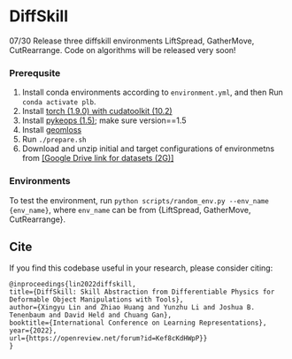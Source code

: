 # DiffSkill
07/30 Release three diffskill environments LiftSpread, GatherMove, CutRearrange. Code on algorithms will be released very soon!

### Prerequsite
1. Install conda environments according to `environment.yml`, and then Run `conda activate plb`.
2. Install [torch (1.9.0) with cudatoolkit (10.2)](https://pytorch.org/get-started/previous-versions/)
3. Install [pykeops (1.5)](https://www.kernel-operations.io/keops/python/installation.html); make sure version==1.5
3. Install [geomloss](https://www.kernel-operations.io/geomloss/api/install.html)
4. Run `./prepare.sh`
5. Download and unzip initial and target configurations of environmetns from [[Google Drive link for datasets (2G)]](https://drive.google.com/file/d/11XZw-p2FX-yvoHMnc_yNO5x7iiLxwlwB/view?usp=sharing)

### Environments
To test the environment, run `python scripts/random_env.py --env_name {env_name}`, where `env_name` can be from {LiftSpread, GatherMove, CutRearrange}.

## Cite
If you find this codebase useful in your research, please consider citing:
```
@inproceedings{lin2022diffskill,
title={DiffSkill: Skill Abstraction from Differentiable Physics for Deformable Object Manipulations with Tools},
author={Xingyu Lin and Zhiao Huang and Yunzhu Li and Joshua B. Tenenbaum and David Held and Chuang Gan},
booktitle={International Conference on Learning Representations},
year={2022},
url={https://openreview.net/forum?id=Kef8cKdHWpP}}
}
```
